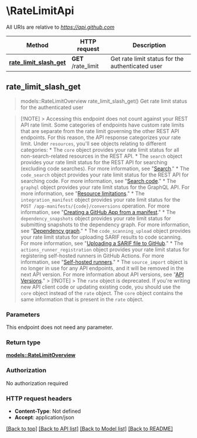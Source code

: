 # \RateLimitApi

All URIs are relative to *https://api.github.com*

Method | HTTP request | Description
------------- | ------------- | -------------
[**rate_limit_slash_get**](RateLimitApi.md#rate_limit_slash_get) | **GET** /rate_limit | Get rate limit status for the authenticated user



## rate_limit_slash_get

> models::RateLimitOverview rate_limit_slash_get()
Get rate limit status for the authenticated user

> [!NOTE] > Accessing this endpoint does not count against your REST API rate limit.  Some categories of endpoints have custom rate limits that are separate from the rate limit governing the other REST API endpoints. For this reason, the API response categorizes your rate limit. Under `resources`, you'll see objects relating to different categories: * The `core` object provides your rate limit status for all non-search-related resources in the REST API. * The `search` object provides your rate limit status for the REST API for searching (excluding code searches). For more information, see \"[Search](https://docs.github.com/rest/search/search).\" * The `code_search` object provides your rate limit status for the REST API for searching code. For more information, see \"[Search code](https://docs.github.com/rest/search/search#search-code).\" * The `graphql` object provides your rate limit status for the GraphQL API. For more information, see \"[Resource limitations](https://docs.github.com/graphql/overview/resource-limitations#rate-limit).\" * The `integration_manifest` object provides your rate limit status for the `POST /app-manifests/{code}/conversions` operation. For more information, see \"[Creating a GitHub App from a manifest](https://docs.github.com/apps/creating-github-apps/setting-up-a-github-app/creating-a-github-app-from-a-manifest#3-you-exchange-the-temporary-code-to-retrieve-the-app-configuration).\" * The `dependency_snapshots` object provides your rate limit status for submitting snapshots to the dependency graph. For more information, see \"[Dependency graph](https://docs.github.com/rest/dependency-graph).\" * The `code_scanning_upload` object provides your rate limit status for uploading SARIF results to code scanning. For more information, see \"[Uploading a SARIF file to GitHub](https://docs.github.com/code-security/code-scanning/integrating-with-code-scanning/uploading-a-sarif-file-to-github).\" * The `actions_runner_registration` object provides your rate limit status for registering self-hosted runners in GitHub Actions. For more information, see \"[Self-hosted runners](https://docs.github.com/rest/actions/self-hosted-runners).\" * The `source_import` object is no longer in use for any API endpoints, and it will be removed in the next API version. For more information about API versions, see \"[API Versions](https://docs.github.com/rest/about-the-rest-api/api-versions).\"  > [!NOTE] > The `rate` object is deprecated. If you're writing new API client code or updating existing code, you should use the `core` object instead of the `rate` object. The `core` object contains the same information that is present in the `rate` object.

### Parameters

This endpoint does not need any parameter.

### Return type

[**models::RateLimitOverview**](rate-limit-overview.md)

### Authorization

No authorization required

### HTTP request headers

- **Content-Type**: Not defined
- **Accept**: application/json

[[Back to top]](#) [[Back to API list]](../README.md#documentation-for-api-endpoints) [[Back to Model list]](../README.md#documentation-for-models) [[Back to README]](../README.md)

